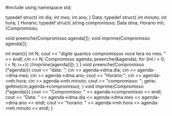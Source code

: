 #include <iostream>
using namespace std;

typedef struct{
    int dia;
    int mes;
    int ano;
} Data;
typedef struct{
    int minuto;
    int hora;
} Horario;
typedef struct{
    string compromisso;
    Data dma;
    Horario mh;
}Compromisso;

void preenche(Compromisso agenda[]);
void imprime(Compromisso agenda[]);

int main(){
    int N;
    cout << "digite quantos compromissos voce tera no mes: " << endl;
    cin >> N;
    Compromisso agenda;
    preenche(&agenda);
    for (int i = 0; i < N; i++){
    //imprime(agenda[i]);
}
}
void preenche(Compromisso (*agenda)){
    cout << "data: ";
    cin >> agenda->dma.dia;
    cin >> agenda->dma.mes;
    cin >> agenda->dma.ano;
    cout << "Horário:";
    cin >> agenda->mh.hora;
    cin >> agenda->mh.minuto;
    cout << "compromisso: ";
    getw;
    getline(cin,agenda->compromisso);
}
void imprime(Compromisso (*agenda)){
    cout << "Compromisso: " << agenda->compromisso << endl;
    cout << "Data: " << agenda->dma.dia << agenda->dma.mes << agenda->dma.ano << endl;
    cout << "horario: " << agenda->mh.hora << agenda->mh.minuto << endl;
}

